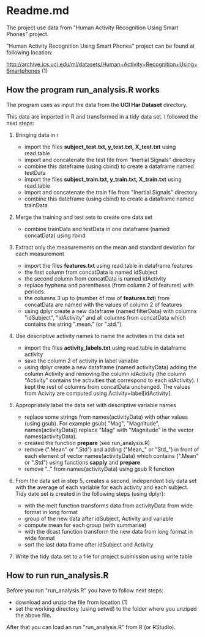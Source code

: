 # Readme.md 

The project use data from "Human Activity Recognition Using Smart Phones" project.

"Human Activity Recognition Using Smart Phones" project can be found at following location:

http://archive.ics.uci.edu/ml/datasets/Human+Activity+Recognition+Using+Smartphones (1)

## How the program run_analysis.R works
The program uses as input the data from the **UCI Har Dataset** directory. 

This data are imported in R and transformed in a tidy data set. 
I followed the next steps:

1. Bringing data in r<Enter>
      + import the files **subject_test.txt, y_test.txt, X_test.txt** using read.table
      + import and concatenate the test file from "Inertial Signals" directory  
      + combine this dateframe (using cbind) to create a dataframe named testData
      + import the files **subject_train.txt, y_train.txt, X_train.txt** using read.table
      + import and concatenate the train file from "Inertial Signals" directory  
      + combine this dateframe (using cbind) to create a dataframe named trainData
      
2. Merge the training and test sets to create one data set<Enter>
      + combine trainData and testData in one dataframe (named concatData) using rbind
      
3. Extract only the measurements on the mean and standard deviation for each measurement<Enter>
      + import the files **features.txt** using read.table in dataframe features
      + the first column from concatData is named idSubject
      + the second column from concatData is named idActivity
      + replace hyphens and parentheses (from column 2 of features) with periods.
      + the columns 3 up to (number of row of **features.txt**) from concatData are named with the values of column 2 of features
      + using dplyr create a new dataframe (named filterData) with columns "idSubject", "idActivity" and all columns from concatData which contains the string ".mean." (or ".std."). 
4. Use descriptive activity names to name the activites in the data set<Enter>
      + import the files **activity_labels.txt** using read.table in dataframe activity
      + save the column 2 of activity in label variable
      + using dplyr create a new dataframe (named activityData) adding the column Activity and removing the column idActivity (the column "Activity" contains the activities that correspond to each idActivity). I kept the rest of columns from concatData unchanged. The values from Acivity are computed using Activity=label[idActivity].
5. Appropriately label the data set with descriptive variable names<Enter>
      + replace some strings from names(activityData) with other values (using gsub). For example
      gsub( "Mag", "Magnitude", names(activityData)) replace "Mag" with "Magnitude" in the vector names(activityData). 
      + created the function **prepare** (see run_analysis.R)
      + remove (".Mean" or ".Std") and adding ("Mean_" or "Std_") in front of each element of vector    names(activityData) which contains (".Mean" or ".Std") using functions **sapply** and **prepare** 
      + remove ".." from names(activityData) using gsub R function
6. From the data set in step 5, creates a second, independent tidy data set with the average of each variable for each activity and each subject. Tidy date set is created in the following steps (using dplyr):<Enter>  
      + with the melt function transforms data from activityData from wide format in long format
      + group of the new data after idSubject, Activity and variable
      + compute mean for each group (with summarise)
      + with the dcast function transform the new data from long format in wide format
      + sort the last data frame after idSubject and Activity
      
7. Write the tidy data set to a file for project submission using write.table     
   
## How to run run_analysis.R

Before you run "run_analysis.R" you have to follow next steps:

  - download and unzip the file from location (1)
  - set the working directory (using setwd) to the folder where you unziped the above file.

After that you can load an run "run_analysis.R"	from R (or RStudio).